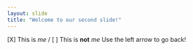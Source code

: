 ```yaml
---
layout: slide
title: "Welcome to our second slide!"
---
```

[X] This is *me* /
[ ] This is **not** *me*
Use the left arrow to go back!
